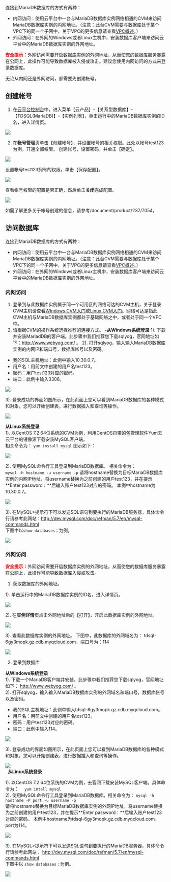 连接到MariaDB数据库的方式有两种：

- 内网访问：使用云平台中一台与MariaDB数据库实例网络相通的CVM来访问MariaDB数据库实例的内网地址。（注意：此台CVM需要与数据库处于某个VPC下的同一个子网中，关于VPC的更多信息请查看<a href="/document/product/215/535" target="_blank">VPC概述</a>。）
- 外网访问：在外网的Windows或者Linux主机中，安装数据库客户端来访问云平台中的MariaDB数据库实例的外网地址。

<font color="red">**安全提示：**</font>外网访问需要开启数据库实例的外网地址，从而使您的数据库服务暴露在公网上，此操作可能导致数据库被入侵或攻击。建议您使用内网访问的方式来登录数据库。

无论从内网还是外网访问，都需要先创建帐号。

## 创建帐号
1. 在[云平台控制台](http://console.tcecqpoc.fsphere.cn/)中，进入菜单【云产品】-【关系型数据库】-【TDSQL(MariaDB)】-【实例列表】，单击运行中的MariaDB数据库实例的ID名，进入详情页。

![](http://imgcache.tcecqpoc.fsphere.cn/image/mc.qcloudimg.com/static/img/08e24afbf51b941df4b8c4a893857b31/image.png)

2. 在**帐号管理**页单击【创建帐号】，并设置帐号的相关权限。此处以帐号test123为例，开通全部权限。
创建帐号，设置密码，并单击【确定】。

![](http://imgcache.tcecqpoc.fsphere.cn/image/mc.qcloudimg.com/static/img/b5673f5c88f57d4a389fc4e673416659/image.png)

设置帐号test123拥有的权限，单击【保存配置】。

![](http://imgcache.tcecqpoc.fsphere.cn/image/mc.qcloudimg.com/static/img/38297ac6bb2bde4a085cddd53ba8dcd7/image.png)

查看帐号权限的配置是否正确，然后单击**关闭**完成配置。

![](http://imgcache.tcecqpoc.fsphere.cn/image/mc.qcloudimg.com/static/img/385bfb7ab899da5266a56242601a4c62/image.png)

如需了解更多关于帐号创建的信息，请参考/document/product/237/7054。

## 访问数据库
连接到MariaDB数据库的方式有两种：
 - 内网访问：使用云平台中一台与MariaDB数据库实例网络相通的CVM来访问MariaDB数据库实例的内网地址。（注意：此台CVM需要与数据库处于某个VPC下的同一个子网中，关于VPC的更多信息请查看<a href="/document/product/215/535" target="_blank">VPC概述</a>。）
 - 外网访问：在外网的Windows或者Linux主机中，安装数据库客户端来访问云平台中的MariaDB数据库实例的外网地址。

### 内网访问

1. 登录到与此数据库实例属于同一个可用区的网络可达的CVM主机，关于登录CVM主机请查看<a href="/document/product/213/2764" target="_blank">WIndows CVM入门</a>或<a href="/document/product/213/2936" target="_blank">Linux CVM入门</a>。网络可达是指此CVM主机与MariaDB数据库实例都处于基础网络之中，或者处于同一个VPC中。
2. 请根据CVM的操作系统选择推荐的连接方式。
 **-从Windows系统登录**
1). 下载并安装MariadDB的客户端。此步骤中我们推荐您下载sqlyog，官网地址如下：http://www.webyog.com/ 。
2). 打开sqlyog，输入输入MariaDB数据库实例的内网IP和端口号，数据库帐号以及密码。
 - 我的SQL主机地址：此例中输入10.30.0.7。
 - 用户名：用前文中创建的用户名test123。
 - 密码：用户test123对应的密码。
 - 端口：此例中输入3306。

![](http://imgcache.tcecqpoc.fsphere.cn/image/mc.qcloudimg.com/static/img/d4b72b365c7e31ac824851602ca5a29a/image.png)

3). 登录成功的界面如图所示，在此页面上您可以看到MariaDB数据库的各种模式和对象，您可以开始创建表，进行数据插入和查询等操作。

![](http://imgcache.tcecqpoc.fsphere.cn/image/mc.qcloudimg.com/static/img/7646040af53a923f47c4973a4aac7680/image.png)

**从Linux系统登录**  
1). 以CentOS 7.2 64位系统的CVM为例，利用CentOS自带的包管理软件Yum去云平台的镜像源下载安装MySQL客户端。  
相关命令为：
`yum install mysql`
图示如下：

![](http://imgcache.tcecqpoc.fsphere.cn/image/mc.qcloudimg.com/static/img/eee76fa95379b8a25fc076b66b4ca28c/image.png)

2). 使用MySQL命令行工具登录到MariaDB数据库。
相关命令为：  
`mysql -h hostname -u username -p`
请将hostname替换为目标MariaDB数据库实例的内网IP地址，将username替换为之前创建的用户test123，并在提示**Enter password：**后输入账户test123对应的密码。
本例中hostname为10.30.0.7。

![](http://imgcache.tcecqpoc.fsphere.cn/image/mc.qcloudimg.com/static/img/f8dccff34309cfd332f600f1ceb35ff1/image.png)

3). 在MySQL>提示符下可以发送SQL语句到要执行的MariaDB服务器，具体命令行请参考此网站：<http://dev.mysql.com/doc/refman/5.7/en/mysql-commands.html>  
下图中以`show databases；`为例。

![](http://imgcache.tcecqpoc.fsphere.cn/image/mc.qcloudimg.com/static/img/76b4346a84f7388ae263dc6c09220fc0/image.png)

### 外网访问
<font color="red">**安全提示：**</font>外网访问需要开启数据库实例的外网地址，从而使您的数据库服务暴露在公网上，此操作可能导致数据库入侵或攻击。

1. 获取数据库的外网地址。

1). 单击运行中的MariaDB数据库实例的ID名，进入详情页。

![](http://imgcache.tcecqpoc.fsphere.cn/image/mc.qcloudimg.com/static/img/08e24afbf51b941df4b8c4a893857b31/image.png)  

2). 在**实例详情**页点击外网地址后的【打开】，开启此数据库实例的外网地址。

![](http://imgcache.tcecqpoc.fsphere.cn/image/mc.qcloudimg.com/static/img/e4793d117939c3f56c5f3d63b0491fe9/image.png)  

3). 查看此数据库实例的外网地址。
下图中，此数据库的外网域名为：	tdsql-6gy3mopk.gz.cdb.myqcloud.com，端口号为：114

![](http://imgcache.tcecqpoc.fsphere.cn/image/mc.qcloudimg.com/static/img/e364724c2944099a9cd9c8c8c79fd96f/image.png)

2. 登录到数据库

**从Windows系统登录**  
1). 下载一个MariaDB客户端并安装。此步骤中我们推荐您下载sqlyog，官网地址如下：	http://www.webyog.com/ 。  
2). 打开sqlyog，输入输入MariaDB数据库实例的外网域名和端口号，数据库帐号以及密码。
 
 - 我的SQL主机地址：此例中输入tdsql-6gy3mopk.gz.cdb.myqcloud.com。
 - 用户名：用前文中创建的用户名test123。
 - 密码：用户test123对应的密码。
 - 端口：此例中输入114。    

![](http://imgcache.tcecqpoc.fsphere.cn/image/mc.qcloudimg.com/static/img/1924e51d3519bab0ab9705217466fec2/image.png)  

3). 登录成功的界面如图所示，在此页面上您可以看到MariaDB数据库的各种模式和对象，您可以开始创建表，进行数据插入和查询等操作。

![](http://imgcache.tcecqpoc.fsphere.cn/image/mc.qcloudimg.com/static/img/d050b1917e7ccfea62a9ec7c8992c313/image.png)    
 
**从Linux系统登录**

1). 以CentOS 7.2 64位系统的CVM为例，去官网下载安装MySQL客户端。具体命令为：
`  
yum intall mysql  
`  
2). 使用MySQL命令行工具登录到MariaDB数据库。相关命令为：
`
mysql -h hostname -P port -u username -p  
`  
请将hostname替换为目标MariaDB数据库实例的外网IP地址，将username替换为之前创建的用户test123，并在提示**Enter password：**后输入账户test123对应的密码。
本例中hostname为tdsql-6gy3mopk.gz.cdb.myqcloud.com，port为114。

![](http://imgcache.tcecqpoc.fsphere.cn/image/mc.qcloudimg.com/static/img/230ca6d65526050e062c3f59186d4e6c/image.png)

3). 在MySQL>提示符下可以发送SQL语句到要执行的MariaDB服务器，具体命令行请参考此网站：
<http://dev.mysql.com/doc/refman/5.7/en/mysql-commands.html>  
下图中以 `show databases；`为例。

![](http://imgcache.tcecqpoc.fsphere.cn/image/mc.qcloudimg.com/static/img/76b4346a84f7388ae263dc6c09220fc0/image.png)


